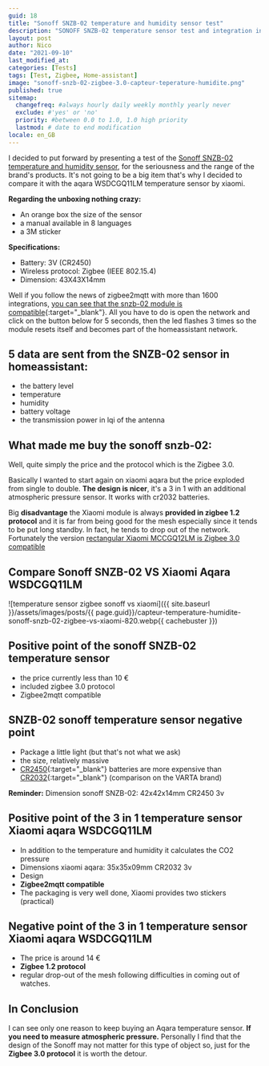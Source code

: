 ```yaml
---
guid: 18
title: "Sonoff SNZB-02 temperature and humidity sensor test"
description: "SONOFF SNZB-02 temperature sensor test and integration in homeassistant"
layout: post
author: Nico
date: "2021-09-10"
last_modified_at:
categories: [Tests]
tags: [Test, Zigbee, Home-assistant]
image: "sonoff-snzb-02-zigbee-3.0-capteur-teperature-humidite.png"
published: true
sitemap:
  changefreq: #always hourly daily weekly monthly yearly never
  exclude: #'yes' or 'no'
  priority: #between 0.0 to 1.0, 1.0 high priority
  lastmod: # date to end modification
locale: en_GB
---
```

I decided to put forward by presenting a test of the [Sonoff SNZB-02 temperature and humidity sensor](https://www.haade.fr/en/produit/capteur-temperature-sonoff-snzb-02-zigbee/), for the seriousness and the range of the brand's products. It's not going to be a big item that's why I decided to compare it with the aqara WSDCGQ11LM temperature sensor by xiaomi.

**Regarding the unboxing nothing crazy:**

- An orange box the size of the sensor
- a manual available in 8 languages
- a 3M sticker

**Specifications:**

- Battery: 3V (CR2450)
- Wireless protocol: Zigbee (IEEE 802.15.4)
- Dimension: 43X43X14mm

Well if you follow the news of zigbee2mqtt with more than 1600 integrations, [you can see that the snzb-02 module is compatible](https://www.zigbee2mqtt.io/devices/SNZB-02.html){:target="_blank"}. All you have to do is open the network and click on the button below for 5 seconds, then the led flashes 3 times so the module resets itself and becomes part of the homeassistant network.

## 5 data are sent from the SNZB-02 sensor in homeassistant:

- the battery level
- temperature
- humidity
- battery voltage
- the transmission power in lqi of the antenna

## What made me buy the sonoff snzb-02:

Well, quite simply the price and the protocol which is the Zigbee 3.0.

Basically I wanted to start again on xiaomi aqara but the price exploded from single to double. **The design is nicer**, it's a 3 in 1 with an additional atmospheric pressure sensor. It works with cr2032 batteries.

Big **disadvantage** the Xiaomi module is always **provided in zigbee 1.2 protocol** and it is far from being good for the mesh especially since it tends to be put long standby. In fact, he tends to drop out of the network. Fortunately the version [rectangular Xiaomi MCCGQ12LM is Zigbee 3.0 compatible](https://www.haade.fr/produit/capteur-de-porte-aqara-par-xiaomi-zigbee-3-0/)

## Compare Sonoff SNZB-02 VS Xiaomi Aqara WSDCGQ11LM

![temperature sensor zigbee sonoff vs xiaomi]({{ site.baseurl }}/assets/images/posts/{{ page.guid}}/capteur-temperature-humidite-sonoff-snzb-02-zigbee-vs-xiaomi-820.webp{{ cachebuster }})

## Positive point of the sonoff SNZB-02 temperature sensor

- the price currently less than 10 €
- included zigbee 3.0 protocol
- Zigbee2mqtt compatible

## SNZB-02 sonoff temperature sensor negative point

- Package a little light (but that's not what we ask)
- the size, relatively massive
- [CR2450](https://amzn.to/3mGXoJA){:target="_blank"} batteries are more expensive than [CR2032](https://amzn.to/2WpZ1QB){:target="_blank"} (comparison on the VARTA brand)

**Reminder:** Dimension sonoff SNZB-02: 42x42x14mm CR2450 3v

## Positive point of the 3 in 1 temperature sensor Xiaomi aqara WSDCGQ11LM

- In addition to the temperature and humidity it calculates the CO2 pressure
- Dimensions xiaomi aqara: 35x35x09mm CR2032 3v
- Design
- **Zigbee2mqtt compatible**
- The packaging is very well done, Xiaomi provides two stickers (practical)

## Negative point of the 3 in 1 temperature sensor Xiaomi aqara WSDCGQ11LM

- The price is around 14 €
- **Zigbee 1.2 protocol**
- regular drop-out of the mesh following difficulties in coming out of watches.

## In Conclusion

I can see only one reason to keep buying an Aqara temperature sensor. **If you need to measure atmospheric pressure.** Personally I find that the design of the Sonoff may not matter for this type of object so, just for the **Zigbee 3.0 protocol** it is worth the detour.
